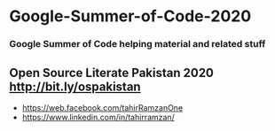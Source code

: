 # Google-Summer-of-Code-2020
### Google Summer of Code helping material and related stuff

## Open Source Literate Pakistan 2020 http://bit.ly/ospakistan

* https://web.facebook.com/tahirRamzanOne
* https://www.linkedin.com/in/tahirramzan/
